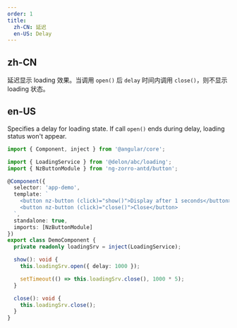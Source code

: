 ```yaml
---
order: 1
title:
  zh-CN: 延迟
  en-US: Delay
---
```


## zh-CN

延迟显示 loading 效果。当调用 `open()` 后 `delay` 时间内调用 `close()`，则不显示 loading 状态。

## en-US

Specifies a delay for loading state. If call `open()` ends during delay, loading status won't appear.

```ts
import { Component, inject } from '@angular/core';

import { LoadingService } from '@delon/abc/loading';
import { NzButtonModule } from 'ng-zorro-antd/button';

@Component({
  selector: 'app-demo',
  template: `
    <button nz-button (click)="show()">Display after 1 seconds</button>
    <button nz-button (click)="close()">Close</button>
  `,
  standalone: true,
  imports: [NzButtonModule]
})
export class DemoComponent {
  private readonly loadingSrv = inject(LoadingService);

  show(): void {
    this.loadingSrv.open({ delay: 1000 });

    setTimeout(() => this.loadingSrv.close(), 1000 * 5);
  }

  close(): void {
    this.loadingSrv.close();
  }
}
```

